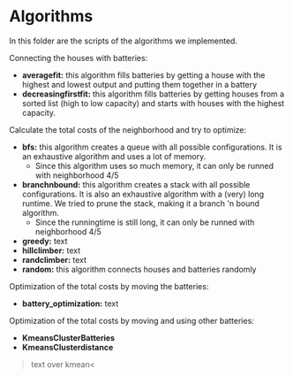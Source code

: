 # Algorithms

In this folder are the scripts of the algorithms we implemented.


Connecting the houses with batteries:
* **averagefit:** this algorithm fills batteries by getting a house with the highest and lowest output and putting them together in a battery
* **decreasingfirstfit:** this algorithm fills batteries by getting houses from a sorted list (high to low capacity) and starts with houses with the highest capacity.


Calculate the total costs of the neighborhood and try to optimize:
* **bfs:** this algorithm creates a queue with all possible configurations. It is an exhaustive algorithm and uses a lot of memory.
    * Since this algorithm uses so much memory, it can only be runned with neighborhood 4/5
* **branchnbound:** this algorithm creates a stack with all possible configurations. It is also an exhaustive algorithm with a (very) long runtime. We tried to prune the stack, making it a branch 'n bound algorithm.
    * Since the runningtime is still long, it can only be runned with neighborhood 4/5
* **greedy:** text
* **hillclimber:** text
* **randclimber:** text
* **random:** this algorithm connects houses and batteries randomly


Optimization of the total costs by moving the batteries:
* **battery_optimization:** text


Optimization of the total costs by moving and using other batteries:
* **KmeansClusterBatteries**
* **KmeansClusterdistance**
>text over kmean<
